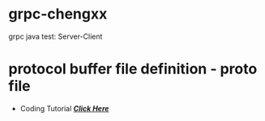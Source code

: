 # grpc-chengxx
grpc java test: Server-Client

# protocol buffer file definition - proto file
- Coding Tutorial [***Click Here***](https://developers.google.cn/protocol-buffers/docs/proto3)
